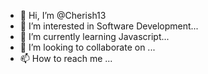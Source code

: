 - 👋 Hi, I’m @Cherish13
- 👀 I’m interested in Software Development...
- 🌱 I’m currently learning Javascript...
- 💞️ I’m looking to collaborate on ...
- 📫 How to reach me ...

<!---
Cherish13/Cherish13 is a ✨ special ✨ repository because its `README.md` (this file) appears on your GitHub profile.
You can click the Preview link to take a look at your changes.
--->
